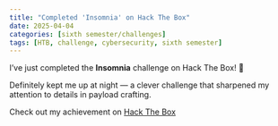 ```yaml
---
title: "Completed 'Insomnia' on Hack The Box"
date: 2025-04-04
categories: [sixth semester/challenges]
tags: [HTB, challenge, cybersecurity, sixth semester]
---
```


I’ve just completed the **Insomnia** challenge on Hack The Box! 🌙

Definitely kept me up at night — a clever challenge that sharpened my attention to details in payload crafting.

Check out my achievement on [Hack The Box](https://www.hackthebox.com/achievement/challenge/1242702/610)
